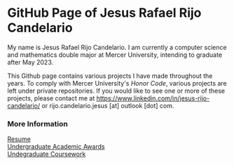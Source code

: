 # GitHub Page of Jesus Rafael Rijo Candelario

My name is Jesus Rafael Rijo Candelario. I am currently a computer science and mathematics double major at Mercer University, intending to graduate after May 2023.

This Github page contains various projects I have made throughout the years. To comply with Mercer University's *Honor Code*, various projects are left under 
private repositories. If you would like to see one or more of these projects, please contact me at https://www.linkedin.com/in/jesus-rijo-candelario/
or rijo.candelario.jesus [at] outlook [dot] com.

### More Information
[Resume](https://github.com/jesusrrc/jesusrrc/blob/main/rijo_candelario_resume.pdf) \
[Undergraduate Academic Awards](https://github.com/jesusrrc/jesusrrc/blob/main/awards.md) \
[Undegraduate Coursework](https://github.com/jesusrrc/jesusrrc/blob/main/course_work.md)
